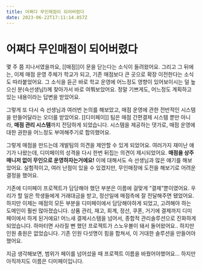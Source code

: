 ```yaml
---
title: 어쩌다 무인매점이 되어버렸다
date: 2023-06-22T17:11:14.857Z
---
```


# 어쩌다 무인매점이 되어버렸다

몇 주 쯤 지나서였을까요, [[매점]]이 문을 닫는다는 소식이 들려왔어요. 그리고 그 뒤에는, 이제 매점 운영 주체가 학교가 되고, 기존 매점보다 큰 곳으로 확장 이전한다는 소식도 따라붙었어요. 그 소식을 듣곤 바로 학교 운영에 어느정도 영향이 있어보이시는 덜 높으신 분(슥선생님!)께 찾아가서 바로 여쭤보았어요. 정말 기쁘게도, 어느정도 계획하고 있는 내용이라는 답변을 받았어요.

그렇게 또 다시 슥 선생님과 여러번 논의를 해보았고, 매점 운영에 관한 전반적인 시스템을 만들어달라는 오더를 받았어요. [[디미페이]] 팀은 매점 간편결제 시스템 뿐만 아니라, **매점 관리 시스템**까지 전담하게 되었습니다. 시스템을 제공하는 댓가로, 매점 운영에 대한 권한을 어느정도 부여해주기로 합의했어요.

그렇게 매점을 만드는데 개발팀의 의견을 제안할 수 있게 되었어요. 여러가지 재미난 얘기가 나왔는데, 디미페이의 성격을 다시 한번 뒤집는 의견이 제시되었어요. **매점을 상주 매니저 없이 무인으로 운영하자는거에요!** 이에 대해서도 슥 선생님과 많은 얘기를 해보았어요. 실험적이고, 여러 난점이 있을 수 있겠지만, 무인매장에 도전을 해보기로 어려운 결정을 했어요.

기존에 디미페이 프로젝트가 담당해야 했던 부분은 이름에 걸맞게 “결제”뿐이였어요. 우리가 할 일은 학생들에게 거래대금을 받고, 정산일에 매점측에 잘 전달해주면 됐었어요. 하지만 이제는 매점의 모든 부분을 디미페이에서 담당해야하게 되었고, 고려해야 하는 도메인이 훨씬 많아졌습니다. 상품 관리, 재고, 회계, 정산, 쿠폰, 거기에 결제까지 디미페이에서 하게 된거에요! 어느새 결제시스템을 넘어서, 종합적 관리솔루션으로 진화하게 되었습니다. 하마터면 사라질 뻔 했던 프로젝트가 스노우볼이 돼서 돌어왔어요.. 하지만 인원 충원은 없었습니다. 기존 인원 다섯명이 힘을 합쳐서, 이 거대한 솔루션을 만들어야 했어요.

지금 생각해보면, 범위가 페이를 넘어섰을 때 프로젝트 이름을 바꿨어야했어요… 하지만 아직까지도 이름은 디미페이입니다.
